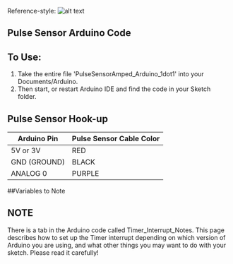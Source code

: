 Reference-style: 
![alt text][logo]

[logo]: https://avatars0.githubusercontent.com/u/7002937?v=3&s=200 "Logo Title Text 2"

## Pulse Sensor Arduino Code

## To Use:
1) Take the entire file 'PulseSensorAmped_Arduino_1dot1' into your Documents/Arduino.
2) Then start, or restart Arduino IDE and find the code in your Sketch folder.


## Pulse Sensor Hook-up
Arduino Pin   | Pulse Sensor Cable Color
------------- | -------------
5V or 3V      | RED
GND (GROUND)  | BLACK
ANALOG 0      | PURPLE

##Variables to Note


## NOTE 
There is a tab in the Arduino code called Timer_Interrupt_Notes. This page describes how to set up the Timer interrupt depending on which version of Arduino you are using, and what other things you may want to do with your sketch. Please read it carefully!
